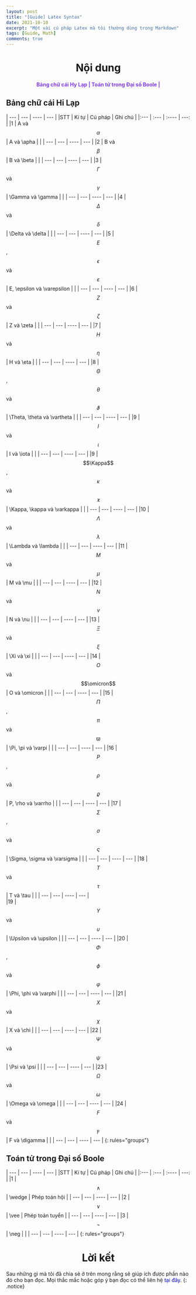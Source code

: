 ```yaml
---
layout: post
title: "[Guide] Latex Syntax"
date: 2021-10-10
excerpt: "Một vài cú pháp Latex mà tôi thường dùng trong Markdown"
tags: [Guide, Math]
comments: true
---
```

<h1 align="center">
    Nội dung
</h1> 

<div align="center">
  <h4>
    <a href="#bang-chu-cai-hi-lap" style="text-decoration: none; color:#823af7">Bảng chữ cái Hy Lạp | </a>
    <a href="#toan-tu-trong-dai-so-boole" style="text-decoration: none; color:#823af7">Toán tử trong Đại số Boole | </a> 
  </h4>
</div>

<h2 id="bang-chu-cai-hi-lap">Bảng chữ cái Hi Lạp</h2>

| ---   |  ---                                          |     ----                          |          ---  |
|STT    | Kí tự                                         | Cú pháp                           | Ghi chú       |
|:---   | :---                                          |    :----                          |          ---: |
|1      | A và $$\alpha$$                               | A và \apha                        |               |
| ---   |  ---                                          |     ----                          |          ---  |
|2      | B và $$\beta$$                                | B và \beta                        |               |
| ---   |  ---                                          |     ----                          |          ---  |
|3      | $$\Gamma$$ và $$\gamma$$                      | \Gamma và \gamma                  |               |
| ---   |  ---                                          |     ----                          |          ---  |
|4      | $$\Delta$$ và $$\delta$$                      | \Delta và \delta                  |               |
| ---   |  ---                                          |     ----                          |          ---  |
|5      | $$E$$, $$\epsilon$$ và $$\varepsilon$$        | E, \epsilon và \varepsilon        |               |
| ---   |  ---                                          |     ----                          |          ---  |
|6      | $$Z$$ và $$\zeta$$                            | Z và \zeta                        |               |
| ---   |  ---                                          |     ----                          |          ---  |
|7      | $$H$$ và $$\eta$$                             | H và \eta                         |               |
| ---   |  ---                                          |     ----                          |          ---  |
|8      | $$\Theta$$, $$\theta$$ và $$\vartheta$$       | \Theta, \theta và \vartheta       |               |
| ---   |  ---                                          |     ----                          |          ---  |
|9      | $$I$$ và $$\iota$$                            | I và \iota                        |               | 
| ---   |  ---                                          |     ----                          |          ---  | 
|9      | $$\Kappa$$, $$\kappa$$ và $$\varkappa$$       | \Kappa, \kappa và \varkappa       |               | 
| ---   |  ---                                          |     ----                          |          ---  | 
|10     | $$\Lambda$$ và $$\lambda$$                    | \Lambda và \lambda                |               | 
| ---   |  ---                                          |     ----                          |          ---  | 
|11     | $$M$$ và $$\mu$$                              | M và \mu                          |               | 
| ---   |  ---                                          |     ----                          |          ---  | 
|12     | $$N$$ và $$\nu$$                              | N và \nu                          |               | 
| ---   |  ---                                          |     ----                          |          ---  | 
|13     | $$\Xi$$ và $$\xi$$                            | \Xi và \xi                        |               | 
| ---   |  ---                                          |     ----                          |          ---  | 
|14     | $$O$$ và $$\omicron$$                         | O và \omicron                     |               | 
| ---   |  ---                                          |     ----                          |          ---  | 
|15     | $$\Pi$$, $$\pi$$ và $$\varpi$$                | \Pi, \pi và \varpi                |               | 
| ---   |  ---                                          |     ----                          |          ---  | 
|16     | $$P$$, $$\rho$$ và $$\varrho$$                | P, \rho và \varrho                |               | 
| ---   |  ---                                          |     ----                          |          ---  | 
|17     | $$\Sigma$$, $$\sigma$$ và $$\varsigma$$       | \Sigma, \sigma và \varsigma       |               | 
| ---   |  ---                                          |     ----                          |          ---  |
|18     | $$T$$ và $$\tau$$                             | T và \tau                         |               | 
| ---   |  ---                                          |     ----                          |          ---  |  
|19     | $$\Upsilon$$ và $$\upsilon$$                  | \Upsilon và \upsilon              |               | 
| ---   |  ---                                          |     ----                          |          ---  | 
|20     | $$\Phi$$, $$\phi$$ và $$\varphi$$             | \Phi, \phi và \varphi             |               | 
| ---   |  ---                                          |     ----                          |          ---  |
|21     | $$X$$ và $$\chi$$                             | X và \chi                         |               | 
| ---   |  ---                                          |     ----                          |          ---  |
|22     | $$\Psi$$ và $$\psi$$                          | \Psi và \psi                      |               | 
| ---   |  ---                                          |     ----                          |          ---  |
|23     | $$\Omega$$ và $$\omega$$                      | \Omega và \omega                  |               | 
| ---   |  ---                                          |     ----                          |          ---  |
|24     | $$F$$ và $$\digamma$$                         | F và \digamma                     |               | 
| ---   |  ---                                          |     ----                          |          ---  |
{: rules="groups"}

<h2 id="toan-tu-trong-dai-so-boole">Toán tử trong Đại số Boole</h2>

| ---   |  ---                                          |     ----                          |          ---      |
|STT    | Kí tự                                         | Cú pháp                           | Ghi chú           |
|:---   | :---                                          |    :----                          |          ---:     |
|1      | $$\wedge$$                                    | \wedge                            | Phép toán hội     |
| ---   |  ---                                          |     ----                          |          ---      |
|2      | $$\vee$$                                      | \vee                              | Phép toán tuyển   |
| ---   |  ---                                          |     ----                          |          ---      |
|3      | $$\neg$$                                      | \neg                              |                   |
| ---   |  ---                                          |     ----                          |          ---      |
{: rules="groups"}
<!-- <h3>
<span id="1">1. Bảng chữ cái Hy Lạp (Greek letters)</span></h3>
<table class="w3-table-all w3-hoverable">
  <thead>
<tr class="w3-green">
    <th>Ký tự</th>
    <th>Lệnh</th>
    <th>Ghi chú</th>
  </tr>
</thead>
  <tbody>
<tr>
    <td>$A$ và $\alpha$</td>
    <td><code>A</code> và <code>\alpha</code></td>
    <td></td>
  </tr>
<tr>
    <td>$B$ và $\beta$</td>
    <td><code>B</code> và <code>\beta</code></td>
    <td></td>
  </tr>
<tr>
<td>$\Gamma$ và $\gamma$</td>
    <td><code>\Gamma</code> và <code>\gamma</code></td>
    <td></td>
</tr>
</tbody></table> -->

<h1 align="center">
  Lời kết
</h1> 

Sau những gì mà tôi đã chia sẻ ở trên mong rằng sẽ giúp ích được phần nào đó cho bạn đọc. Mọi thắc mắc hoặc góp ý bạn đọc có thể liên hệ <a href="https://hieuhdh.github.io/deuteri/" style="text-decoration: none; color:blue" >tại đây</a>.
{: .notice}